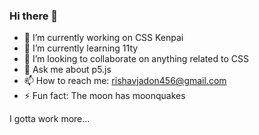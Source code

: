 ### Hi there 👋

- 🔭 I’m currently working on CSS Kenpai
- 🌱 I’m currently learning 11ty
- 👯 I’m looking to collaborate on anything related to CSS
- 💬 Ask me about p5.js
- 📫 How to reach me: rishavjadon456@gmail.com
- ⚡ Fun fact: The moon has moonquakes


I gotta work more...
